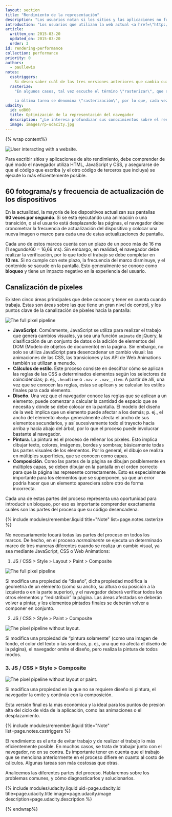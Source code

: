 ```yaml
---
layout: section
title: "Rendimiento de la representación"
description: "Los usuarios notan si los sitios y las aplicaciones no funcionan correctamente, por eso es fundamental optimizar el rendimiento de la representación."
introduction: "Los usuarios que utilizan la web actual <a href=\"http://paul.kinlan.me/what-news-readers-want/\">esperan que las páginas que visitan sean interactivas y funcionen correctamente</a>, y es justo allí donde debe concentrar más su tiempo y esfuerzo. Las páginas no solo deben cargarse rápidamente, sino que también deben funcionar bien; el desplazamiento debe ser tan rápido como el movimiento de los dedos, y las animaciones y las interacciones deben ejecutarse suavemente."
article:
  written_on: 2015-03-20
  updated_on: 2015-03-20
  order: 3
id: rendering-performance
collection: performance
priority: 0
authors:
  - paullewis
notes:
  csstriggers:
    Si desea saber cuál de las tres versiones anteriores que cambia cualquier propiedad determinada de las CSS (Hoja de estilos en cascada) se desencadenará, visite<a href="http://csstriggers.com">Desencadenadores de CSS</a>. Y si desea aprender rápidamente a realizar animaciones de alto rendimiento, lea la sección sobre<a href="stick-to-compositor-only-properties-and-manage-layer-count">cómo cambiar las propiedades exclusivas del compositor</a>.
  rasterize:
    "En algunos casos, tal vez escuche el término \"rasterizar\", que se utiliza junto con el término pintura. Esto se debe a que el proceso de pintura está formado por dos tareas: 1) creación de una lista de llamadas de dibujo y 2) relleno de los píxeles.

    La última tarea se denomina \"rasterización\", por lo que, cada vez que vea registros de pintura en DevTools, debe tener en cuenta que incluyen rasterización. (En algunas arquitecturas, la creación de la lista de llamadas de dibujo y la rasterización se llevan a cabo en diferentes cadenas, pero el desarrollador no tiene control sobre esto)."
udacity:
  id: ud860
  title: Optimización de la representación del navegador
  description: "¿Le interesa profundizar sus conocimientos sobre el rendimiento de la representación? Consulte el curso complementario y conozca cómo el navegador convierte HTML, CSS y JavaScript en píxeles en la pantalla, cómo utilizar DevTools para medir el rendimiento y cómo optimizar la representación de sus páginas."
  image: images/rp-udacity.jpg
---
```

{% wrap content%}

<img src="images/intro/response.jpg" class="center" alt="User interacting with a website.">

Para escribir sitios y aplicaciones de alto rendimiento, debe comprender de qué modo el navegador utiliza HTML, JavaScript y CSS, y asegurarse de que el código que escriba (y el otro código de terceros que incluya) se ejecute lo más eficientemente posible.

## 60 fotograma/s y frecuencia de actualización de los dispositivos

En la actualidad, la mayoría de los dispositivos actualizan sus pantallas **60 veces por segundo**. Si se está ejecutando una animación o una transición, o si el usuario está desplazando las páginas, el navegador debe cronometrar la frecuencia de actualización del dispositivo y colocar una nueva imagen o marco para cada una de estas actualizaciones de pantalla.

Cada uno de estos marcos cuenta con un plazo de un poco más de 16 ms (1 segundo/60 = 16,66 ms). Sin embargo, en realidad, el navegador debe realizar la verificación, por lo que todo el trabajo se debe completar en **10 ms**. Si no cumple con este plazo, la frecuencia del marco disminuye, y el contenido se sacude en la pantalla. Esto generalmente se conoce como **bloqueo** y tiene un impacto negativo en la experiencia del usuario.

## Canalización de píxeles
Existen cinco áreas principales que debe conocer y tener en cuenta cuando trabaja. Estas son áreas sobre las que tiene un gran nivel de control, y los puntos clave de la canalización de píxeles hacia la pantalla:

<img src="images/intro/frame-full.jpg" class="center" alt="The full pixel pipeline">

* **JavaScript**. Comúnmente, JavaScript se utiliza para realizar el trabajo que genera cambios visuales, ya sea una función `animate` de jQuery, la clasificación de un conjunto de datos o la adición de elementos del DOM (Modelo de objetos de documento) en la página. Sin embargo, no solo se utiliza JavaScript para desencadenar un cambio visual: las animaciones de las CSS, las transiciones y las API de Web Animations también se utilizan a menudo.
* **Cálculos de estilo**. Este proceso consiste en descifrar cómo se aplican las reglas de las CSS a determinados elementos según los selectores de coincidencias; p. ej., `.headline` o `.nav > .nav__item`. A partir de allí, una vez que se conocen las reglas, estas se aplican y se calculan los estilos finales para cada elemento.
* **Diseño**. Una vez que el navegador conoce las reglas que se aplican a un elemento, puede comenzar a calcular la cantidad de espacio que se necesita y dónde se debe colocar en la pantalla. El modelo del diseño de la web implica que un elemento puede afectar a los demás; p. ej., el ancho del elemento `<body>` generalmente afecta el ancho de sus elementos secundarios, y así sucesivamente todo el trayecto hacia arriba y hacia abajo del árbol, por lo que el proceso puede involucrar bastante al navegador.
* **Pintura**. La pintura es el proceso de rellenar los píxeles. Esto implica dibujar texto, colores, imágenes, bordes y sombras; básicamente todas las partes visuales de los elementos. Por lo general, el dibujo se realiza en múltiples superficies, que se conocen como capas.
* **Composición**. Como las partes de la página se dibujan posiblemente en múltiples capas, se deben dibujar en la pantalla en el orden correcto para que la página las represente correctamente. Esto es especialmente importante para los elementos que se superponen, ya que un error podría hacer que un elemento apareciera sobre otro de forma incorrecta.

Cada una de estas partes del proceso representa una oportunidad para introducir un bloqueo, por eso es importante comprender exactamente cuáles son las partes del proceso que su código desencadena.

{% include modules/remember.liquid title="Note" list=page.notes.rasterize %}

No necesariamente tocará todas las partes del proceso en todos los marcos. De hecho, en el proceso _normalmente_ se ejecuta un determinado marco de tres maneras diferentes cuando se realiza un cambio visual, ya sea mediante JavaScript, CSS o Web Animations:

1. JS / CSS > Style > Layout > Paint > Composite

<img src="images/intro/frame-full.jpg" class="center" alt="The full pixel pipeline">

Si modifica una propiedad de “diseño”, dicha propiedad modifica la geometría de un elemento (como su ancho, su altura o su posición a la izquierda o en la parte superior), y el navegador deberá verificar todos los otros elementos y “redistribuir” la página. Las áreas afectadas se deberán volver a pintar, y los elementos pintados finales se deberán volver a componer en conjunto.

2. JS / CSS > Style > Paint > Composite

<img src="images/intro/frame-no-layout.jpg" class="center" alt="The  pixel pipeline without layout.">

Si modifica una propiedad de “pintura solamente” (como una imagen de fondo, el color del texto o las sombras, p. ej., una que no afecta el diseño de la página), el navegador omite el diseño, pero realiza la pintura de todos modos.

### 3. JS / CSS > Style > Composite

<img src="images/intro/frame-no-layout-paint.jpg" class="center" alt="The pixel pipeline without layout or paint.">

Si modifica una propiedad en la que no se requiere diseño ni pintura, el navegador la omite y continúa con la composición.

Esta versión final es la más económica y la ideal para los puntos de presión alta del ciclo de vida de la aplicación, como las animaciones o el desplazamiento.

{% include modules/remember.liquid title="Note" list=page.notes.csstriggers %}

El rendimiento es el arte de evitar trabajo y de realizar el trabajo lo más eficientemente posible. En muchos casos, se trata de trabajar junto con el navegador, no en su contra. Es importante tener en cuenta que el trabajo que se menciona anteriormente en el proceso difiere en cuanto al costo de cálculos. Algunas tareas son más costosas que otras.

Analicemos las diferentes partes del proceso. Hablaremos sobre los problemas comunes, y cómo diagnosticarlos y solucionarlos.

{% include modules/udacity.liquid uid=page.udacity.id title=page.udacity.title image=page.udacity.image description=page.udacity.description %}

{% endwrap%}
